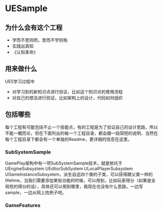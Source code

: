 # UESample


## 为什么会有这个工程

* 学而不思则罔，思而不学则殆
* 实践出真知
* 《认知革命》


## 用来做什么

UE5学习过程中

* 对学习到的新知识点进行验证，比如这个知识点的使用流程
* 对自己的想法进行验证，比如架构上的设计，代码如何组织


## 包括哪些

每个工程有可能包括不止一个技能点，有的工程是为了验证自己的设计思路，所以不能一概而论，但在下面列出的每一个工程目录，都会跟一段简短的说明，当然在每个工程目录下都会有一个单独的Readme，更详细的信息在这里。  

### SubSystemSample

GamePlay架构中有一项SubSystemSample技术，就是依托于 UEngineSubsystem UEditorSubSystem ULocalPlayerSubsystem UGameInstanceSubsystem，派生自这四个类的子类，可以获得跟父类一样的lifetime，当我们需要添加某些功能的时候，可以用到，比如玩家得分（如果是全局性的得分的话），具体还可以用到哪里，我现在也没有什么思路，一边写sample，一边从网上找例子吧。


### GameFeatures
